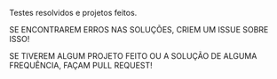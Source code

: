 Testes resolvidos e projetos feitos.

SE ENCONTRAREM ERROS NAS SOLUÇÕES, CRIEM UM ISSUE SOBRE ISSO!

SE TIVEREM ALGUM PROJETO FEITO OU A SOLUÇÃO DE ALGUMA FREQUÊNCIA, FAÇAM PULL REQUEST!
